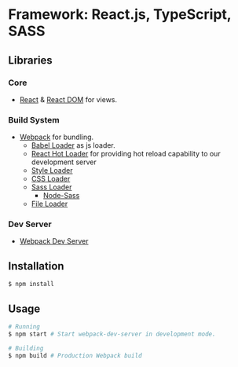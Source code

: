 # Framework: React.js, TypeScript, SASS

## Libraries
### Core
- [React](https://github.com/facebook/react) & [React DOM](https://github.com/facebook/react) for views.

### Build System
- [Webpack](https://github.com/webpack/webpack) for bundling.
  - [Babel Loader](https://github.com/babel/babel-loader) as js loader.
  - [React Hot Loader](https://github.com/gaearon/react-hot-loader) for providing hot reload capability to our development server
  - [Style Loader](https://github.com/webpack/style-loader)
  - [CSS Loader](https://github.com/webpack/css-loader)
  - [Sass Loader](https://github.com/webpack-contrib/sass-loader)
    - [Node-Sass](https://github.com/sass/node-sass)
  - [File Loader](https://github.com/webpack/file-loader)

### Dev Server
- [Webpack Dev Server](https://github.com/webpack/webpack-dev-server)

## Installation
```bash
$ npm install
```

## Usage
```bash
# Running
$ npm start # Start webpack-dev-server in development mode.

# Building
$ npm build # Production Webpack build
```
